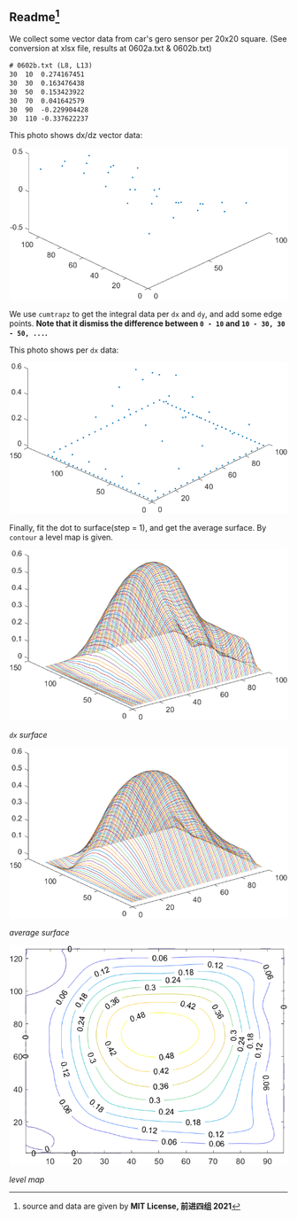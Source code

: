 Readme[^1]
---

We collect some vector data from car's gero sensor per 20x20 square. (See conversion at xlsx file, results at 0602a.txt & 0602b.txt)

```csv
# 0602b.txt (L8, L13)
30	10	0.274167451
30	30	0.163476438
30	50	0.153423922
30	70	0.041642579
30	90	-0.229904428
30	110	-0.337622237
```

This photo shows dx/dz vector data:

![](x_example_1.png)

We use `cumtrapz` to get the integral data per `dx` and `dy`, and add some edge points. __Note that it dismiss the difference between `0 - 10` and `10 - 30, 30 - 50, ...`.__

This photo shows per `dx` data:

![](x_example_2.png)

Finally, fit the dot to surface(step = 1), and get the average surface. By `contour` a level map is given.

![](x_example_3.png)

_`dx` surface_

![](example_4.png)

_average surface_

![](level.png)

_level map_

[^1]:source and data are given by **MIT License, 前进四组 2021**
